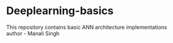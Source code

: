 # Deeplearning-basics
This repository contains basic ANN architecture implementations
<br>
author - Manali Singh
